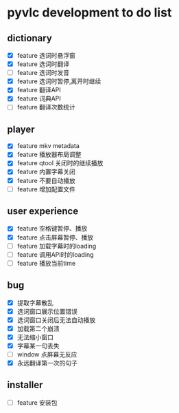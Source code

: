 # pyvlc development to do list
## dictionary
- [x] feature 选词时悬浮窗
- [x] feature 选词时翻译
- [ ] feature 选词时发音
- [x] feature 选词时暂停,离开时继续
- [x] feature 翻译API
- [x] feature 词典API
- [ ] feature 翻译次数统计

## player
- [x] feature mkv metadata
- [x] feature 播放器布局调整
- [x] feature qtool 关闭时的继续播放
- [x] feature 内置字幕关闭
- [x] feature 不要自动播放
- [ ] feature 增加配置文件

## user experience
- [x] feature 空格键暂停、播放
- [x] feature 点击屏幕暂停、播放
- [ ] feature 加载字幕时的loading
- [ ] feature 调用API时的loading
- [ ] feature 播放当前time

## bug
- [x] 提取字幕散乱
- [x] 选词窗口展示位置错误
- [x] 选词窗口关闭后无法自动播放
- [x] 加载第二个崩溃
- [x] 无法缩小窗口
- [x] 字幕某一句丢失
- [ ] window 点屏幕无反应
- [x] 永远翻译第一次的句子

## installer
- [ ] feature 安装包
